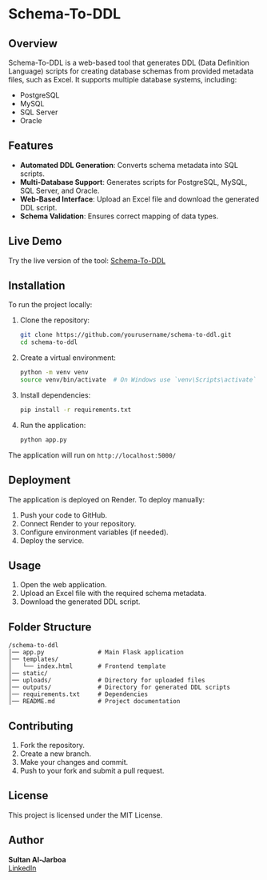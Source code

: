 # Schema-To-DDL

## Overview
Schema-To-DDL is a web-based tool that generates DDL (Data Definition Language) scripts for creating database schemas from provided metadata files, such as Excel. It supports multiple database systems, including:

- PostgreSQL
- MySQL
- SQL Server
- Oracle

## Features
- **Automated DDL Generation**: Converts schema metadata into SQL scripts.
- **Multi-Database Support**: Generates scripts for PostgreSQL, MySQL, SQL Server, and Oracle.
- **Web-Based Interface**: Upload an Excel file and download the generated DDL script.
- **Schema Validation**: Ensures correct mapping of data types.

## Live Demo
Try the live version of the tool: [Schema-To-DDL](https://schema-to-ddl.onrender.com/)

## Installation
To run the project locally:

1. Clone the repository:
   ```sh
   git clone https://github.com/yourusername/schema-to-ddl.git
   cd schema-to-ddl
   ```
2. Create a virtual environment:
   ```sh
   python -m venv venv
   source venv/bin/activate  # On Windows use `venv\Scripts\activate`
   ```
3. Install dependencies:
   ```sh
   pip install -r requirements.txt
   ```
4. Run the application:
   ```sh
   python app.py
   ```

The application will run on `http://localhost:5000/`

## Deployment
The application is deployed on Render. To deploy manually:
1. Push your code to GitHub.
2. Connect Render to your repository.
3. Configure environment variables (if needed).
4. Deploy the service.

## Usage
1. Open the web application.
2. Upload an Excel file with the required schema metadata.
3. Download the generated DDL script.

## Folder Structure
```
/schema-to-ddl
│── app.py               # Main Flask application
│── templates/
│   └── index.html       # Frontend template
│── static/
│── uploads/             # Directory for uploaded files
│── outputs/             # Directory for generated DDL scripts
│── requirements.txt     # Dependencies
│── README.md            # Project documentation
```

## Contributing
1. Fork the repository.
2. Create a new branch.
3. Make your changes and commit.
4. Push to your fork and submit a pull request.

## License
This project is licensed under the MIT License.

## Author
**Sultan Al-Jarboa**  
[LinkedIn](https://www.linkedin.com/in/sultanal-jrboa/)


